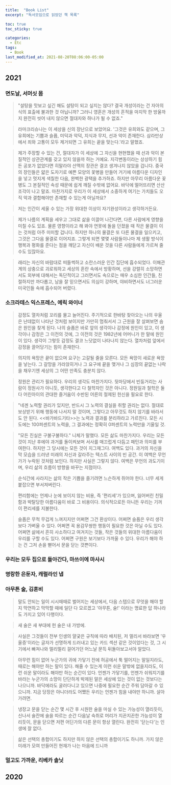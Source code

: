 ```yaml
---
title:  "Book List"
excerpt: "독서모임으로 읽었던 책 목록"

toc: true
toc_sticky: true

categories:
  - Etc
tags:
  - Book
last_modified_at: 2021-08-20T08:06:00-05:00
---
```

## 2021
### 면도날, 서머싯 몸
> "설탕을 맛보고 싶긴 해도 설탕이 되고 싶지는 않다? 결국 개성이라는 건 자아의식의 표출에 불과한 것 아닙니까? 그러니 영혼은 개성의 흔적을 마지막 한 방울까지 완전히 씻어 내지 않으면 절대자와 하나가 될 수 없죠."
  
>  라마크리슈나는 이 세상을 신의 장난으로 보았어요. '그것은 유희와도 같으며, 그 유희에는 기쁨과 슬픔, 미덕과 악덕, 지식과 무지, 선과 악이 존재한다. 삼라만상에서 죄와 고통이 모두 제거되면 그 유희는 끝을 맞는다.'라고 말했죠.
  
>  제가 주장할 수 있는 건, 절대자가 이 세상에 그 자신을 현현했을 때 선과 악이 본질적인 상관관계를 갖고 있지 않을까 하는 거예요. 지각변동이라는 상상하기 힘든 공포가 없었다면 히말라야 산맥의 장관은 결코 생겨나지 않았을 겁니다. 중국의 장인들은 얇은 도자기로 예쁜 모양의 꽃병을 만들어 거기에 아름다운 디자인을 넣고 멋지게 색칠한 다음, 완벽한 광택을 추가하죠. 하지만 아무리 아름다운 꽃병도 그 본질적인 속성 때문에 쉽게 깨질 수밖에 없어요. 바닥에 떨어뜨리면 산산조각이 나고 말죠. 마찬가지로 우리가 이 세상에서 소중하게 여기는 가치들도 오직 악과 결합해야만 존재할 수 있는게 아닐까요?
  
> 저는 인간이 세울 수 있는 가장 위대한 이상이 자기완성이라고 생각하거든요.
  
>  제가 나름의 계획을 세우고 그대로 삶을 이끌어 나간다면, 다른 사람에게 영향을 미칠 수도 있죠. 물론 영향이라고 해 봐야 연못에 돌을 던졌을 때 작은 물결이 이는 것처럼 아주 미미할 겁니다. 하지만 하나의 물결은 또 다른 물결을 일으키고, 그것은 그다음 물결로 이어지죠. 그렇게 되면 몇몇 사람들이나마 제 생활 방식이 행복과 평화를 준다는 점을 깨닫고 자신이 배운 것을 다른 사람들에게 가르쳐 줄 수도 있잖아요.

> 래리는 자신의 바람대로 떠들썩하고 소란스러운 인간 집단에 흡수되었다. 이해관계의 상충으로 괴로워하고 세상의 혼란 속에서 방황하며, 선을 강렬히 소망하면서도 외부에 대해서는 독단적이고 그러면서도 속으로는 매우 소심한 인간들, 친절하지만 까다롭고, 남을 잘 믿으면서도 의심이 강하며, 야비하면서도 너그러운 미국인들 속에 흡수되어 버렸다.

### 소크라테스 익스프레스, 에릭 와이너

> 감정도 열차처럼 꼬리를 물고 늘어진다. 주기적으로 한바탕 찾아오는 나의 우울은 난데없이 나타난 것처럼 보이지만 가만히 멈춰서서 그 근원을 잘 살펴보면 숨은 원인을 찾게 된다. 나의 슬픔은 바로 앞의 생각이나 감정에 원인이 있고, 이 생각이나 감정은 그 이전의 것에, 그 이전의 것은 1982년에 어머니가 한 말에 원인이 있다. 생각이 그렇듯 감정도 결코 느닷없이 나타나지 않는다. 열차처럼 앞에서 감정을 끌어당기는 힘이 존재한다.
  
> 의지의 욕망은 끝이 없으며 요구는 고갈될 줄을 모른다. 모든 욕망이 새로운 욕망을 낳는다. 그 갈망을  가라앉히거나 그 요구에 끝을 맺거나 그 심장의 끝없는 나락을 채우기엔 세상의 그 어떤 만족도 충분치 않다.
  
> 정원은 관리가 필요하다. 우리의 생각도 마찬가지다. 뒷마당에서  빈둥거리는 사람이 정원사가 아니듯, 생각한다고 다 철학자인 것은 아니다. 정원일과 철학은 둘 다 어린아이의 관대한 즐거움이 수반된 어른의 절제된 헌신을 필요로 한다.
  
> "네겐 노력할 권리가 있지만, 반드시 그 노력의 결실을 취할 권리는 없다. 절대로 보상받기 위해 행동에 나서지 말 것이며, 그렇다고 아무것도 하지 않기를 바라서도 안 된다. <<바가바드기타>>는 노력과 결과를 분리하라고 가르친다. 모든 시도에는 100퍼센트의 노력을, 그 결과에는 정확히 0퍼센트의 노력만을 기울일 것.
  
> "모든 진실은 구불구불하다." 니체가 말했다. 모든 삶도 마찬가지다. 우리는 모든 것이 지난 후에야 과거를 돌이켜보며 서사를 매끄럽게 다듬고 패턴과 의미를 부여한다. 하지만 그 당시에는  모든 것이 지그재그다. 여백도 있다. 과거의 자신을 막 모습을 드러낸 미래의 자신과 갈라주는 텍스트 사이의 빈 공간. 이 여백은 무언가가 누락된 것처럼 보인다. 하지만 사실은 그렇지 않다. 여백은 무언의 과도기이며, 우리 삶의 흐름이 방향을 바꾸는 지점이다.
  
> 순식간에 사라지는 삶의 작은 기쁨을 즐기려면 느슨하게 쥐어야 한다. 너무 세게 붙잡으면 부서져버린다.
    
> 편리함에는 언제나 눈에 보이지 않는 비용, 즉 '편리세'가 있으며, 잃어버린 친밀함과 박탈당한 아름다움이 바로 그 비용이다. 의식적으로든 아니든 우리는 기꺼이 편리세를 지불한다.

>  슬픔은 무척 무겁게 느껴지지만 어쩌면 그건 환상이다. 어쩌면 슬픔은 우리 생각보다 가벼울 수 있다. 어쩌면 꼭 용감무쌍한 행동이 필요한 것은 아닐 수도 있다. 어쩌면 삶에서 흔히 사소하다고 여겨지는 것들, 작은 것들의 위대한 아름다움이 우리를 구할 수도 있다. 어쩌면 구원은 보기보다 가까울 수 있다. 우리가 해야 하는 건 그저 손을 뻗어서 문을 닫는 것쁜이다.
  
### 우리는 모두 집으로 돌아간다, 마쓰이에 마사시

### 명랑한 은둔자, 캐럴라인 냅

### 아무튼 술, 김혼비
> 말도 안되는 일이 시시때때로 벌어지는 세상에서, 다음 스텝으로 무엇을 해야 할지 막연하고 막막할 때에 일단 다 모르겠고 '아무튼, 술!' 이라는 명료한 답 하나라도 가지고 있어 다행이다.  

> 새 술은 새 부대에 헌 술은 내 가방에.
  
> 사실은 그것들이 전부 인생의 얄궂은 규칙에 따라 배치된, 저 멀리서 바라보면 '우울증'이라는 글자가 선명하게  드러내고 있는 카드 섹션 같은 것이었다는 것, 그 시기에서 빠져나와 멀리멀리 걸어가던 어느날 문득 뒤돌아보고서야 알았다.  

> 아무런 힘이 없어 누군가의 귀에 가닿기 전에 허공에서 툭 떨어지는 말일지라도,  때로는 해야만 하는 말이 있다. 해줄 수 있는게 이런 쉬운 말밖에 없을지라도, 이런 쉬운 말이라도 해야만 하는 순간이 있다. 언젠가 가닿기를, 언젠가 쉬워지기를 바라는 누군가의 소망이 단단하게 박제된 말은 세상에 있는 것이 없는 것보다는 나으니까. 바닥에라도 굴러다니고 있으면 나중에 필요한 순간 주워 담아갈 수 있으니까. 지금 당장은 아니더라도 어쨌든 우리는 언젠가 힘을 내야만 하니까. 살아가려면.

> 냉장고 문을 닫는 순간 몇 시간 후 시원한 술을 마실 수 있는 가능성이 열리듯이, 신나서 술잔에 술을 따르는 순간 다음날 숙취로 머리가 지끈지끈한 가능성이 열리듯이, 문을 닫으면 저편 어딘가의 다른 문이 항상 열린다. 완전히 '닫는다'는 인생에 잘 없다.

>  삶은 선택의 총합이기도 하지만 하지 않은 선택의 총합이기도 하니까. 가지 않은 미래가 모여 만들어진 현재가 나는 마음에 드니까
### 멀고도 가까운, 리베카 솔닛


## 2020

